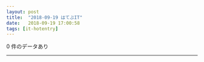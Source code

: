 ```yaml
---
layout: post
title:  "2018-09-19 はてぶIT"
date:   2018-09-19 17:00:58
tags: [it-hotentry]
---
```

0 件のデータあり

<hr>
